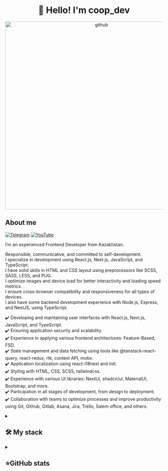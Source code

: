 <h1 align="center">👋 Hello! I'm coop_dev </h1>

<p align="center">
 <img width="600" src="https://user-images.githubusercontent.com/74038190/225813708-98b745f2-7d22-48cf-9150-083f1b00d6c9.gif" alt="github"/>
</p>

## About me
[![Telegram](https://img.shields.io/badge/-Telegram-2CA5E0?style=flat&logo=telegram&logoColor=white)](https://t.me/coop_dev)
[![YouTube](https://img.shields.io/badge/-YouTube-FF0000?style=flat&logo=youtube&logoColor=white)](https://www.youtube.com/)

I’m an experienced Frontend Developer from Kazakhstan.  
  
Responsible, communicative, and committed to self-development.  
I specialize in development using React.js, Next.js, JavaScript, and TypeScript.  
I have solid skills in HTML and CSS layout using preprocessors like SCSS, SASS, LESS, and PUG.  
I optimize images and device load for better interactivity and loading speed metrics.  
I ensure cross-browser compatibility and responsiveness for all types of devices.  
I also have some backend development experience with Node.js, Express, and NestJS, using TypeScript.  
  
✔️ Developing and maintaining user interfaces with React.js, Next.js, JavaScript, and TypeScript.  
✔️ Ensuring application security and scalability.  
✔️ Experience in applying various frontend architectures: Feature-Based, FSD.  
✔️ State management and data fetching using tools like @tanstack-react-query, react-redux, rtk, context API, mobx.  
✔️ Application localization using react-i18next and Intl.  
✔️ Styling with HTML, CSS, SCSS, tailwindcss.  
✔️ Experience with various UI libraries: NextUi, shadcn/ui, MaterialUI, Bootstrap, and more.  
✔️ Participation in all stages of development, from design to deployment.  
✔️ Collaboration with teams to optimize processes and improve productivity using Git, Github, Gitlab, Asana, Jira, Trello, Salem office, and others.  

<details align="left">
  <summary><h2><b>🛠 My stack</b></h2></summary>
  <p>
    <h3>Langs</h3>
    <img src="https://skillicons.dev/icons?i=html,css,js,ts,nodejs,sass,less,pug,mongodb,postgres&perline=10" />
    <br>
    <h3>Frameworks</h3>
    <img src="https://skillicons.dev/icons?i=react,nextjs,redux,threejs,remix,solidjs,angular,vue,nestjs,express,electron,tailwind,materialui,styledcomponents,bootstrap&perline=10" />
    <br>
    <h3>Tools</h3>
    <img src="https://skillicons.dev/icons?i=vite,webpack,babel,githubactions,gulp,prisma,docker,wordpress&perline=10" />
    <br>
    <h3>Software</h3>
    <img src="https://skillicons.dev/icons?i=webstorm,vscode,postman,windows,linux,apple,ubuntu&perline=10" />
    <br>
    <h3>Team working</h3>
    <img src="https://skillicons.dev/icons?i=git,github,gitlab&perline=10" />
    <br>
    <h3>Sandboxes</h3>
    <img src="https://skillicons.dev/icons?i=codepen,figma&perline=10" />
    <br>
    <h3>Connect</h3>
    <img src="https://skillicons.dev/icons?i=linkedin,gmail,discord&perline=10" />
    <br>
  </p>
</details>

<details align="left">
  <summary><h2><b>⭐GitHub stats</b></h2></summary>
  <p>
   <img src="https://github-readme-stats.vercel.app/api/top-langs/?username=coopwork&theme=dracula&layout=compact&hide_border=true&bg_color=00000000" />
   <br>
   <img src="https://github-readme-stats.vercel.app/api?username=coopwork&count_private=true&show_icons=true&theme=dracula&hide_border=true&bg_color=00000000" />
    <br>
   <img src="[https://github-readme-stats.vercel.app/api?username=coopwork&count_private=true&show_icons=true&theme=dracula&hide_border=true&bg_color=00000000](https://metrics.lecoq.io/coopwork?template=classic&base.indepth=true&base.hireable=true&base.skip=true&repositories.forks=true&languages=1&achievements=1&stars=1&base=header%2C%20activity%2C%20community%2C%20repositories%2C%20metadata&base.indepth=true&base.hireable=true&base.skip=true&languages=false&languages.limit=8&languages.threshold=0%25&languages.other=false&languages.colors=github&languages.sections=most-used&languages.indepth=false&languages.analysis.timeout=15&languages.analysis.timeout.repositories=7.5&languages.categories=markup%2C%20programming&languages.recent.categories=markup%2C%20programming&languages.recent.load=300&languages.recent.days=14&stars=false&stars.limit=1&achievements=false&achievements.threshold=C&achievements.secrets=true&achievements.display=compact&achievements.limit=0&config.timezone=Asia%2FQyzylorda&config.twemoji=true&config.octicon=true&config.display=columns)" />
  </p>
</details>
